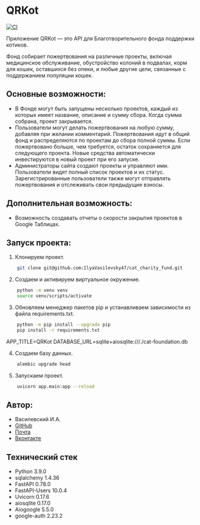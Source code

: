 # QRKot

[![CI](https://github.com/IlyaVasilevsky47/service_home_bookkeeping/actions/workflows/main.yml/badge.svg?branch=main)](https://github.com/IlyaVasilevsky47/service_home_bookkeeping/actions/workflows/main.yml)

Приложение QRKot — это API для Благотворительного фонда поддержки котиков.

Фонд собирает пожертвования на различные проекты, включая медицинское обслуживание, обустройство колоний в подвалах, корм для кошек, оставшихся без опеки, и любые другие цели, связанные с поддержанием популяции кошек.

## Основные возможности:
- В Фонде могут быть запущены несколько проектов, каждый из которых имеет название, описание и сумму сбора. Когда сумма собрана, проект закрывается.
- Пользователи могут делать пожертвования на любую сумму, добавляя при желании комментарий. Пожертвования идут в общий фонд и распределяются по проектам до сбора полной суммы. Если пожертвовано больше, чем требуется, остаток сохраняется для следующего проекта. Новые средства автоматически инвестируются в новый проект при его запуске.
- Администраторы сайта создают проекты и управляют ими. Пользователи видят полный список проектов и их статус. Зарегистрированные пользователи также могут отправлять пожертвования и отслеживать свои предыдущие взносы.

## Дополнительная возможность:
- Возможность создавать отчеты о скорости закрытия проектов в Google Таблицах.

## Запуск проекта:
1. Клонируем проект.
```bash
    git clone git@github.com:IlyaVasilevsky47/cat_charity_fund.git
```

2. Создаем и активируем виртуальное окружение.
```bash
    python -m venv venv
    source venv/scripts/activate
```

3. Обновляем менеджер пакетов pip и устанавливаем зависимости из файла requirements.txt.
```bash
    python -m pip install --upgrade pip
    pip install -r requirements.txt
```

APP_TITLE=QRKot
DATABASE_URL=sqlite+aiosqlite:///./cat-foundation.db

4. Создаем базу данных. 
```bash
    alembic upgrade head
```

5. Запускаем проект.
```bash
    uvicorn app.main:app --reload
```

## Автор:
- Василевский И.А.
- [GitHub](https://github.com/IlyaVasilevsky47)
- [Почта](vasilevskijila047@gmail.com)
- [Вконтакте](https://vk.com/ilya.vasilevskiy47)

## Технический стек
- Python 3.9.0
- sqlalchemy 1.4.36
- FastAPI 0.78.0
- FastAPI-Users 10.0.4
- Uvicorn 0.17.6
- aiosqlite 0.17.0
- Aiogoogle 5.5.0
- google-auth 2.23.2
